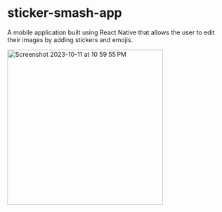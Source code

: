 # sticker-smash-app
A mobile application built using React Native that allows the user to edit their images by adding stickers and emojis.

<img width="354" alt="Screenshot 2023-10-11 at 10 59 55 PM" src="https://github.com/chittebabu21/sticker-smash-app/assets/77452935/f6eb549f-482d-45f5-af7a-00d4167a38b1">

